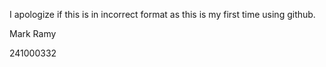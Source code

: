 I apologize if this is in incorrect format as this is my first time using github. 


Mark Ramy 

241000332

